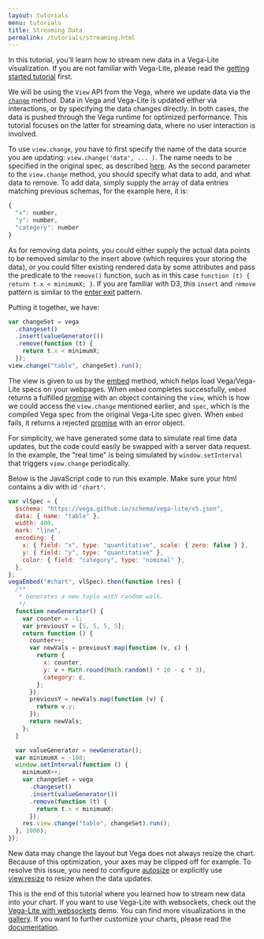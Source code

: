 ```yaml
---
layout: tutorials
menu: tutorials
title: Streaming Data
permalink: /tutorials/streaming.html
---
```


In this tutorial, you'll learn how to stream new data in a Vega-Lite visualization. If you are not familiar with Vega-Lite, please read the [getting started tutorial]({{site.baseurl}}/tutorials/getting_started.html) first.

We will be using the `View` API from the Vega, where we update data via the [`change`](https://vega.github.io/vega/docs/api/view/#data) method. Data in Vega and Vega-Lite is updated either via interactions, or by specifying the data changes directly. In both cases, the data is pushed through the Vega runtime for optimized performance. This tutorial focuses on the latter for streaming data, where no user interaction is involved.

<div id="chart"></div>

To use `view.change`, you have to first specify the name of the data source you are updating: `view.change('data', ... )`. The name needs to be specified in the original spec, as described [here]({{site.baseurl}}/docs/data.html#named). As the second parameter to the `view.change` method, you should specify what data to add, and what data to remove. To add data, simply supply the array of data entries matching previous schemas, for the example here, it is:

```js
{
  "x": number,
  "y": number,
  "category": number
}
```

As for removing data points, you could either supply the actual data points to be removed similar to the insert above (which requires your storing the data), or you could filter existing rendered data by some attributes and pass the predicate to the `remove()` function, such as in this case `function (t) { return t.x < minimumX; }`. If you are familiar with D3, this `insert` and `remove` pattern is similar to the [enter exit](https://bost.ocks.org/mike/circles/#entering) pattern.

Putting it together, we have:

```js
var changeSet = vega
  .changeset()
  .insert(valueGenerator())
  .remove(function (t) {
    return t.x < minimumX;
  });
view.change("table", changeSet).run();
```

The view is given to us by the [embed](https://github.com/vega/vega-embed) method, which helps load Vega/Vega-Lite specs on your webpages. When `embed` completes successfully, `embed` returns a fulfilled [promise](https://developer.mozilla.org/en-US/docs/Web/JavaScript/Reference/Global_Objects/Promise) with an object containing the `view`, which is how we could access the `view.change` mentioned earlier, and `spec`, which is the compiled Vega spec from the original Vega-Lite spec given. When `embed` fails, it returns a rejected [promise](https://developer.mozilla.org/en-US/docs/Web/JavaScript/Reference/Global_Objects/Promise) with an error object.

For simplicity, we have generated some data to simulate real time data updates, but the code could easily be swapped with a server data request. In the example, the "real time" is being simulated by `window.setInterval` that triggers `view.change` periodically.

Below is the JavaScript code to run this example. Make sure your html contains a div with id `'chart'`.

```js
var vlSpec = {
  $schema: "https://vega.github.io/schema/vega-lite/v5.json",
  data: { name: "table" },
  width: 400,
  mark: "line",
  encoding: {
    x: { field: "x", type: "quantitative", scale: { zero: false } },
    y: { field: "y", type: "quantitative" },
    color: { field: "category", type: "nominal" },
  },
};
vegaEmbed("#chart", vlSpec).then(function (res) {
  /**
   * Generates a new tuple with random walk.
   */
  function newGenerator() {
    var counter = -1;
    var previousY = [5, 5, 5, 5];
    return function () {
      counter++;
      var newVals = previousY.map(function (v, c) {
        return {
          x: counter,
          y: v + Math.round(Math.random() * 10 - c * 3),
          category: c,
        };
      });
      previousY = newVals.map(function (v) {
        return v.y;
      });
      return newVals;
    };
  }

  var valueGenerator = newGenerator();
  var minimumX = -100;
  window.setInterval(function () {
    minimumX++;
    var changeSet = vega
      .changeset()
      .insert(valueGenerator())
      .remove(function (t) {
        return t.x < minimumX;
      });
    res.view.change("table", changeSet).run();
  }, 1000);
});
```

New data may change the layout but Vega does not always resize the chart. Because of this optimization, your axes may be clipped off for example. To resolve this issue, you need to configure [autosize](https://vega.github.io/vega-lite/docs/size.html#autosize) or explicitly use [view.resize](https://vega.github.io/vega/docs/api/view/#view_resize) to resize when the data updates.

This is the end of this tutorial where you learned how to stream new data into your chart. If you want to use Vega-Lite with websockets, check out the [Vega-Lite with websockets](https://bl.ocks.org/domoritz/8e1e4da185e1a32c7e54934732a8d3d5) demo. You can find more visualizations in the [gallery]({{site.baseurl}}/examples/). If you want to further customize your charts, please read the [documentation]({{site.baseurl}}/docs/).

<script>
  window.onload = () => window.runStreamingExample('#chart');
</script>
